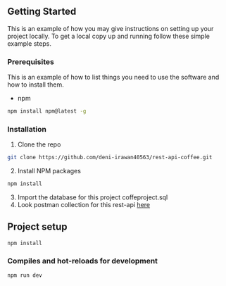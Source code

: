## Getting Started

This is an example of how you may give instructions on setting up your project locally.
To get a local copy up and running follow these simple example steps.

### Prerequisites

This is an example of how to list things you need to use the software and how to install them.
* npm
```sh
npm install npm@latest -g
```

### Installation

1. Clone the repo
```sh
git clone https://github.com/deni-irawan40563/rest-api-coffee.git
```
2. Install NPM packages
```sh
npm install
```
3. Import the database for this project coffeproject.sql
4. Look postman collection for this rest-api [here](https://documenter.getpostman.com/view/12255985/TVYDdeQ7)
## Project setup
```
npm install
```

### Compiles and hot-reloads for development
```
npm run dev
```
